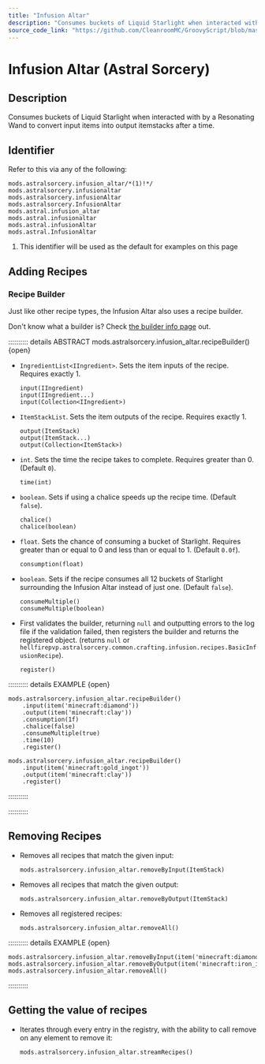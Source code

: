 ```yaml
---
title: "Infusion Altar"
description: "Consumes buckets of Liquid Starlight when interacted with by a Resonating Wand to convert input items into output itemstacks after a time."
source_code_link: "https://github.com/CleanroomMC/GroovyScript/blob/master/src/main/java/com/cleanroommc/groovyscript/compat/mods/astralsorcery/InfusionAltar.java"
---
```


# Infusion Altar (Astral Sorcery)

## Description

Consumes buckets of Liquid Starlight when interacted with by a Resonating Wand to convert input items into output itemstacks after a time.

## Identifier

Refer to this via any of the following:

```groovy:no-line-numbers {1}
mods.astralsorcery.infusion_altar/*(1)!*/
mods.astralsorcery.infusionaltar
mods.astralsorcery.infusionAltar
mods.astralsorcery.InfusionAltar
mods.astral.infusion_altar
mods.astral.infusionaltar
mods.astral.infusionAltar
mods.astral.InfusionAltar
```

1. This identifier will be used as the default for examples on this page

## Adding Recipes

### Recipe Builder

Just like other recipe types, the Infusion Altar also uses a recipe builder.

Don't know what a builder is? Check [the builder info page](../../../groovy/builder.md) out.

:::::::::: details ABSTRACT mods.astralsorcery.infusion_altar.recipeBuilder() {open}
- `IngredientList<IIngredient>`. Sets the item inputs of the recipe. Requires exactly 1.

    ```groovy:no-line-numbers
    input(IIngredient)
    input(IIngredient...)
    input(Collection<IIngredient>)
    ```

- `ItemStackList`. Sets the item outputs of the recipe. Requires exactly 1.

    ```groovy:no-line-numbers
    output(ItemStack)
    output(ItemStack...)
    output(Collection<ItemStack>)
    ```

- `int`. Sets the time the recipe takes to complete. Requires greater than 0. (Default `0`).

    ```groovy:no-line-numbers
    time(int)
    ```

- `boolean`. Sets if using a chalice speeds up the recipe time. (Default `false`).

    ```groovy:no-line-numbers
    chalice()
    chalice(boolean)
    ```

- `float`. Sets the chance of consuming a bucket of Starlight. Requires greater than or equal to 0 and less than or equal to 1. (Default `0.0f`).

    ```groovy:no-line-numbers
    consumption(float)
    ```

- `boolean`. Sets if the recipe consumes all 12 buckets of Starlight surrounding the Infusion Altar instead of just one. (Default `false`).

    ```groovy:no-line-numbers
    consumeMultiple()
    consumeMultiple(boolean)
    ```

- First validates the builder, returning `null` and outputting errors to the log file if the validation failed, then registers the builder and returns the registered object. (returns `null` or `hellfirepvp.astralsorcery.common.crafting.infusion.recipes.BasicInfusionRecipe`).

    ```groovy:no-line-numbers
    register()
    ```

:::::::::: details EXAMPLE {open}
```groovy:no-line-numbers
mods.astralsorcery.infusion_altar.recipeBuilder()
    .input(item('minecraft:diamond'))
    .output(item('minecraft:clay'))
    .consumption(1f)
    .chalice(false)
    .consumeMultiple(true)
    .time(10)
    .register()

mods.astralsorcery.infusion_altar.recipeBuilder()
    .input(item('minecraft:gold_ingot'))
    .output(item('minecraft:clay'))
    .register()
```

::::::::::

::::::::::

## Removing Recipes

- Removes all recipes that match the given input:

    ```groovy:no-line-numbers
    mods.astralsorcery.infusion_altar.removeByInput(ItemStack)
    ```

- Removes all recipes that match the given output:

    ```groovy:no-line-numbers
    mods.astralsorcery.infusion_altar.removeByOutput(ItemStack)
    ```

- Removes all registered recipes:

    ```groovy:no-line-numbers
    mods.astralsorcery.infusion_altar.removeAll()
    ```

:::::::::: details EXAMPLE {open}
```groovy:no-line-numbers
mods.astralsorcery.infusion_altar.removeByInput(item('minecraft:diamond_ore'))
mods.astralsorcery.infusion_altar.removeByOutput(item('minecraft:iron_ingot'))
mods.astralsorcery.infusion_altar.removeAll()
```

::::::::::

## Getting the value of recipes

- Iterates through every entry in the registry, with the ability to call remove on any element to remove it:

    ```groovy:no-line-numbers
    mods.astralsorcery.infusion_altar.streamRecipes()
    ```

